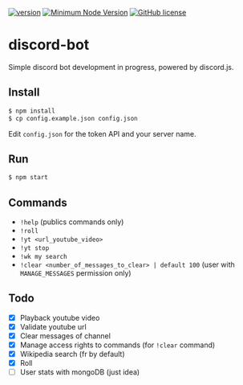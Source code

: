 [![version](https://img.shields.io/badge/Version-0.1.2-brightgreen.svg)](https://github.com/SimonDevelop/discord-bot/releases/tag/0.1.2)
[![Minimum Node Version](https://img.shields.io/badge/node-%3E%3D%208-brightgreen.svg)](https://nodejs.org/en/)
[![GitHub license](https://img.shields.io/badge/License-MIT-blue.svg)](https://github.com/SimonDevelop/discord-bot/blob/master/LICENSE)
# discord-bot

Simple discord bot development in progress, powered by discord.js.

## Install
```bash
$ npm install
$ cp config.example.json config.json
```
Edit `config.json` for the token API and your server name.

## Run
```bash
$ npm start
```

## Commands
- `!help` (publics commands only)
- `!roll`
- `!yt <url_youtube_video>`
- `!yt stop`
- `!wk my search`
- `!clear <number_of_messages_to_clear> | default 100` (user with `MANAGE_MESSAGES` permission only)

## Todo

- [x] Playback youtube video
- [x] Validate youtube url
- [x] Clear messages of channel
- [x] Manage access rights to commands (for `!clear` command)
- [x] Wikipedia search (fr by default)
- [x] Roll
- [ ] User stats with mongoDB (just idea)
